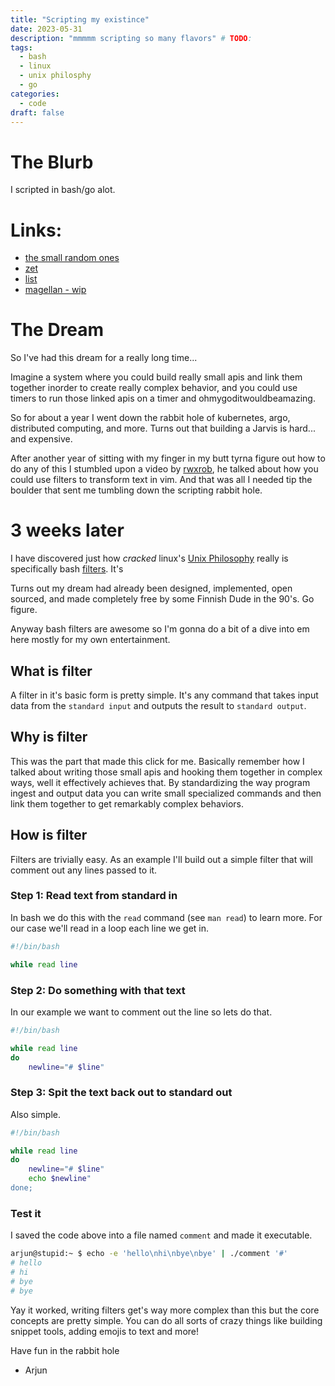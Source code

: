 ```yaml
---
title: "Scripting my existince"
date: 2023-05-31 
description: "mmmmm scripting so many flavors" # TODO:
tags:
  - bash 
  - linux
  - unix philosphy
  - go
categories:
  - code 
draft: false
---
```

# The Blurb

I scripted in bash/go alot. 

# Links:
- [the small random ones](https://github.com/arjungandhi/dot/tree/master/scripts)
- [zet](https://github.com/arjungandhi/zet)
- [list](https://github.com/arjungandhi/list)
- [magellan - wip](https://github.com/arjunandhi/magellan)

<end-tldr>

# The Dream

So I've had this dream for a really long time... 

Imagine a system where you could build really small apis and link them together inorder to create really complex behavior, and you could use timers to run those linked apis on a timer and ohmygoditwouldbeamazing. 

So for about a year I went down the rabbit hole of kubernetes, argo, distributed computing, and more. Turns out that building a Jarvis is hard... and expensive.

After another year of sitting with my finger in my butt tyrna figure out how to do any of this I stumbled upon a video by [rwxrob](https://github.com/rwxrob), he talked about how you could use filters to transform text in vim. And that was all I needed tip the boulder that sent me tumbling down the scripting rabbit hole.

# 3 weeks later

I have discovered just how *cracked* linux's [Unix Philosophy](https://en.wikipedia.org/wiki/Unix_philosophy) really is specifically bash [filters](https://bash.cyberciti.biz/guide/Filters). It's

Turns out my dream had already been designed, implemented, open sourced, and made completely free by some Finnish Dude in the 90's. Go figure.

Anyway bash filters are awesome so I'm gonna do a bit of a dive into em here mostly for my own entertainment. 

## What is filter

A filter in it's basic form is pretty simple. It's any command that takes input data from the `standard input` and outputs the result to `standard output`. 

## Why is filter

This was the part that made this click for me. Basically remember how I talked about writing those small apis and hooking them together in complex ways, well it effectively achieves that. By standardizing the way program ingest and output data you can write small specialized commands and then link them together to get remarkably complex behaviors.

## How is filter

Filters are trivially easy. As an example I'll build out a simple filter that will comment out any lines passed to it.

### Step 1: Read text from standard in

In bash we do this with the `read` command (see `man read`) to learn more. For our case we'll read in a loop each line we get in.

```bash
#!/bin/bash

while read line
```

### Step 2: Do something with that text

In our example we want to comment out the line so lets do that.

```bash
#!/bin/bash

while read line
do 
    newline="# $line"
```

### Step 3: Spit the text back out to standard out

Also simple.

```bash
#!/bin/bash

while read line
do 
    newline="# $line"
    echo $newline"
done;
```

### Test it

I saved the code above into a file named `comment` and made it executable. 

```bash
arjun@stupid:~ $ echo -e 'hello\nhi\nbye\nbye' | ./comment '#'
# hello
# hi
# bye
# bye
```

Yay it worked, writing filters get's way more complex than this but the core concepts are pretty simple. You can do all sorts of crazy things like building snippet tools, adding emojis to text and more! 

Have fun in the rabbit hole
- Arjun
